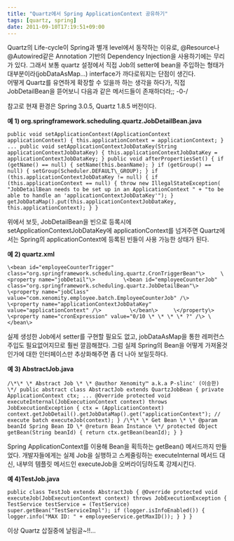 ```yaml
---
title: "Quartz에서 Spring ApplicationContext 공유하기"
tags: [quartz, spring]
date: 2011-09-10T17:19:51+09:00
---
```


Quartz의 Life-cycle이 Spring과 별개 level에서 동작하는 이유로, @Resource나 @Autowired같은 Annotation 기반의 Dependency Injection을 사용하기에는 무리가 있다. 그래서 보통 quartz 설정에서 직접 Job의 setter에 bean을 주입하는 형태가 대부분이라(jobDataAsMap...) interface가 까다로워지는 단점이 생긴다.  
어떻게 Quartz를 유연하게 확장할 수 있을까 하는 생각을 하다가, 직접 JobDetailBean을 뜯어보니 다음과 같은 메서드들이 존재하더라;; -0-/  
  
참고로 현재 환경은 Spring 3.0.5, Quartz 1.8.5 버전이다.  
  
**예 1) org.springframework.scheduling.quartz.JobDetailBean.java**

    public void setApplicationContext(ApplicationContext applicationContext) { this.applicationContext = applicationContext; } ... public void setApplicationContextJobDataKey(String applicationContextJobDataKey) { this.applicationContextJobDataKey = applicationContextJobDataKey; } public void afterPropertiesSet() { if (getName() == null) { setName(this.beanName); } if (getGroup() == null) { setGroup(Scheduler.DEFAULT\_GROUP); } if (this.applicationContextJobDataKey != null) { if (this.applicationContext == null) { throw new IllegalStateException( "JobDetailBean needs to be set up in an ApplicationContext " + "to be able to handle an 'applicationContextJobDataKey'"); } getJobDataMap().put(this.applicationContextJobDataKey, this.applicationContext); } }

  
위에서 보듯, JobDetailBean을 빈으로 등록시에 setApplicationContextJobDataKey에 applicationContext를 넘겨주면 Quartz에서는 Spring의 applicationContext에 등록된 빈들이 사용 가능한 상태가 된다.  
  
**예 2) quartz.xml**  

    \<bean id="employeeCounterTrigger" class="org.springframework.scheduling.quartz.CronTriggerBean"\>     \<property name="jobDetail"\>         \<bean id="employeeCounterJob" class="org.springframework.scheduling.quartz.JobDetailBean"\>             \<property name="jobClass"      value="com.xenomity.employee.batch.EmployeeCounterJob" /\>             \<property name="applicationContextJobDataKey" value="applicationContext" /\>         \</bean\>     \</property\>     \<property name="cronExpression" value="0/10 \* \* \* \* ?" /\> \</bean\>

  
실제 생성한 Job에서 setter를 구현할 필요도 없고, jobDataAsMap을 통한 레퍼런스 주입도 필요없어지므로 훨씬 깔끔해졌다. 그럼 실제 Spring의 Bean을 어떻게 가져올것인가에 대한 인터페이스만 추상화해주면 좀 더 나아 보일듯하다.  
  
**예 3) AbstractJob.java**  

    /\*\* \* Abstract Job \* \* @author Xenomity™ a.k.a P-slinc' (이승한) \*/ public abstract class AbstractJob extends QuartzJobBean { private ApplicationContext ctx; ... @Override protected void executeInternal(JobExecutionContext context) throws JobExecutionException { ctx = (ApplicationContext) context.getJobDetail().getJobDataMap().get("applicationContext"); // execute batch executeJob(context); } /\*\* \* Get Bean \* \* @param beanId Spring Bean ID \* @return Bean Instance \*/ protected Object getBean(String beanId) { return ctx.getBean(beanId); } }

  
Spring ApplicationContext를 이용해 Bean을 획득하는 getBean() 메서드까지 만들었다. 개발자들에게는 실제 Job을 실행하고 스케줄링하는 executeInternal 메서드 대신, 내부의 템플릿 메서드인 executeJob을 오버라이딩하도록 강제시킨다.  
  
**예 4)TestJob.java**  

    public class TestJob extends AbstractJob { @Override protected void executeJob(JobExecutionContext context) throws JobExecutionException { TestService testService = (TestService) super.getBean("TestServiceImpl"); if (logger.isInfoEnabled()) { logger.info("MAX ID: " + employeeService.getMaxID()); } } }

  
  
이상 Quartz 삽질중에 날림글~!!...  
  
